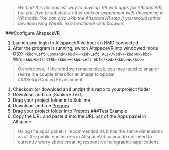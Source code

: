 >_We find this the easiest way to develop VR web apps for AltspaceVR, but feel free to substitute other tools or experiment with developing in VR mode. You can also skip the AltspaceVR step if you would rather develop using WebGL in a traditional web browser._

###Configure AltspaceVR
1. Launch and login to AltspaceVR without an HMD connected
2. After the program is running, switch AltspaceVR into windowed mode  
 OSX: `<kbd>Left Command</kbd>+<kbd>Left ALT</kbd>+<kbd>W</kbd>`  
 Win: `<kbd>Left CTRL</kbd>+<kbd>Left ALT</kbd>+<kbd>W</kbd>`  
>On windows, if the window remains black, you may need to snap or resize it a couple times for an image to appear  
###Setup Coding Environment
1. Checkout (or download and unzip) this repo to your project folder
1. Download and run [Sublime Text]
1. Drag your project folder into Sublime
1. Download and run [Prepros]
1. Drag your project folder into Prepros
###Test Example
1. Copy the URL and paste it into the URL bar of the Apps panel in Altspace
>Using the apps panel is recommended as it has the same dimensions as all the public enclosures in AltspaceVR so you do not need to currently worry about creating responsive holographic applications.



[Prepros]: https://prepros.io/